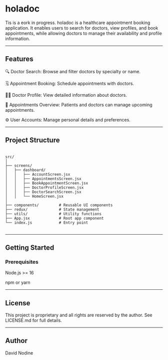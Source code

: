 # holadoc

Tis is a eork in progress.
holadoc is a healthcare appointment booking application. It enables users to search for doctors, view profiles, and book appointments, while allowing doctors to manage their availability and profile information.

-------------------------------------------------------------

## Features

🔍 Doctor Search: Browse and filter doctors by specialty or name.

🗓 Appointment Booking: Schedule appointments with doctors.

👨‍⚕️ Doctor Profile: View detailed information about doctors.

📆 Appointments Overview: Patients and doctors can manage upcoming appointments.

⚙️ User Accounts: Manage personal details and preferences.

-------------------------------------------------------------

## Project Structure

<pre> <code>
src/
│
├── screens/
│   ├── dashboard/
│   │   ├── AccountScreen.jsx
│   │   ├── AppointmentsScreen.jsx
│   │   ├── BookAppointmentScreen.jsx
│   │   ├── DoctorProfileScreen.jsx
│   │   ├── DoctorSearchScreen.jsx
│   │   └── HomeScreen.jsx
│
├── components/         # Reusable UI components
├── redux/              # State management
├── utils/              # Utility functions
├── App.jsx             # Root app component
└── index.js            # Entry point
</code> </pre>

-------------------------------------------------------------
## Getting Started

### Prerequisites
Node.js >= 16

npm or yarn

-------------------------------------------------------------

## License

This project is proprietary and all rights are reserved by the author.
See LICENSE.md for full details.

-------------------------------------------------------------

## Author

David Nodine


